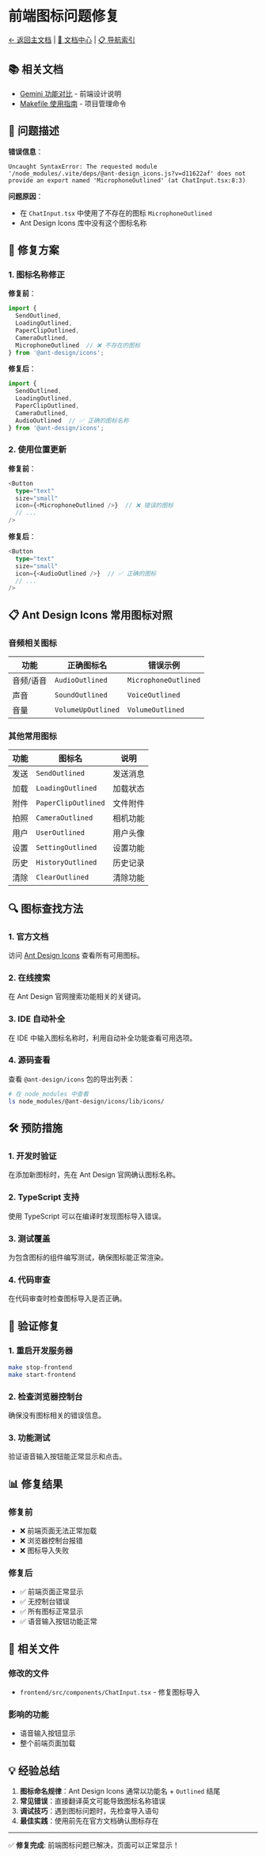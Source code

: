 # 前端图标问题修复

[← 返回主文档](../../README.md) | [📖 文档中心](../) | [📋 导航索引](../DOCS_INDEX.md)

## 📚 相关文档
- [Gemini 功能对比](../design/GEMINI_FEATURES_COMPARISON.md) - 前端设计说明
- [Makefile 使用指南](../setup/MAKEFILE_GUIDE.md) - 项目管理命令

## 🐛 问题描述

**错误信息**：
```
Uncaught SyntaxError: The requested module '/node_modules/.vite/deps/@ant-design_icons.js?v=d11622af' does not provide an export named 'MicrophoneOutlined' (at ChatInput.tsx:8:3)
```

**问题原因**：
- 在 `ChatInput.tsx` 中使用了不存在的图标 `MicrophoneOutlined`
- Ant Design Icons 库中没有这个图标名称

## 🔧 修复方案

### 1. 图标名称修正

**修复前**：
```typescript
import {
  SendOutlined,
  LoadingOutlined,
  PaperClipOutlined,
  CameraOutlined,
  MicrophoneOutlined  // ❌ 不存在的图标
} from '@ant-design/icons';
```

**修复后**：
```typescript
import {
  SendOutlined,
  LoadingOutlined,
  PaperClipOutlined,
  CameraOutlined,
  AudioOutlined  // ✅ 正确的图标名称
} from '@ant-design/icons';
```

### 2. 使用位置更新

**修复前**：
```typescript
<Button
  type="text"
  size="small"
  icon={<MicrophoneOutlined />}  // ❌ 错误的图标
  // ...
/>
```

**修复后**：
```typescript
<Button
  type="text"
  size="small"
  icon={<AudioOutlined />}  // ✅ 正确的图标
  // ...
/>
```

## 📋 Ant Design Icons 常用图标对照

### 音频相关图标
| 功能 | 正确图标名 | 错误示例 |
|------|------------|----------|
| 音频/语音 | `AudioOutlined` | `MicrophoneOutlined` |
| 声音 | `SoundOutlined` | `VoiceOutlined` |
| 音量 | `VolumeUpOutlined` | `VolumeOutlined` |

### 其他常用图标
| 功能 | 图标名 | 说明 |
|------|--------|------|
| 发送 | `SendOutlined` | 发送消息 |
| 加载 | `LoadingOutlined` | 加载状态 |
| 附件 | `PaperClipOutlined` | 文件附件 |
| 拍照 | `CameraOutlined` | 相机功能 |
| 用户 | `UserOutlined` | 用户头像 |
| 设置 | `SettingOutlined` | 设置功能 |
| 历史 | `HistoryOutlined` | 历史记录 |
| 清除 | `ClearOutlined` | 清除功能 |

## 🔍 图标查找方法

### 1. 官方文档
访问 [Ant Design Icons](https://ant.design/components/icon) 查看所有可用图标。

### 2. 在线搜索
在 Ant Design 官网搜索功能相关的关键词。

### 3. IDE 自动补全
在 IDE 中输入图标名称时，利用自动补全功能查看可用选项。

### 4. 源码查看
查看 `@ant-design/icons` 包的导出列表：
```bash
# 在 node_modules 中查看
ls node_modules/@ant-design/icons/lib/icons/
```

## 🛠️ 预防措施

### 1. 开发时验证
在添加新图标时，先在 Ant Design 官网确认图标名称。

### 2. TypeScript 支持
使用 TypeScript 可以在编译时发现图标导入错误。

### 3. 测试覆盖
为包含图标的组件编写测试，确保图标能正常渲染。

### 4. 代码审查
在代码审查时检查图标导入是否正确。

## 🚀 验证修复

### 1. 重启开发服务器
```bash
make stop-frontend
make start-frontend
```

### 2. 检查浏览器控制台
确保没有图标相关的错误信息。

### 3. 功能测试
验证语音输入按钮能正常显示和点击。

## 📊 修复结果

### 修复前
- ❌ 前端页面无法正常加载
- ❌ 浏览器控制台报错
- ❌ 图标导入失败

### 修复后
- ✅ 前端页面正常显示
- ✅ 无控制台错误
- ✅ 所有图标正常显示
- ✅ 语音输入按钮功能正常

## 🔄 相关文件

### 修改的文件
- `frontend/src/components/ChatInput.tsx` - 修复图标导入

### 影响的功能
- 语音输入按钮显示
- 整个前端页面加载

## 💡 经验总结

1. **图标命名规律**：Ant Design Icons 通常以功能名 + `Outlined` 结尾
2. **常见错误**：直接翻译英文可能导致图标名称错误
3. **调试技巧**：遇到图标问题时，先检查导入语句
4. **最佳实践**：使用前先在官方文档确认图标存在

---

✅ **修复完成**: 前端图标问题已解决，页面可以正常显示！
